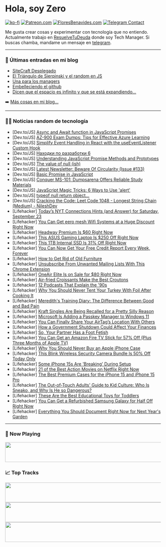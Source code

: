 # Hola, soy Zero

[![ko-fi](https://ko-fi.com/img/githubbutton_sm.svg)](https://ko-fi.com/J3J4N0LUK)
[![Patreon.com](https://img.shields.io/endpoint.svg?url=https%3A%2F%2Fshieldsio-patreon.vercel.app%2Fapi%3Fusername%3Dzerodragon%26type%3Dpatrons&style=for-the-badge)](https://patreon.com/zerodragon)
[![FloresBenavides.com](https://img.shields.io/website?down_message=oops&label=MiBlog&style=for-the-badge&up_message=online&url=https%3A%2F%2Ffloresbenavides.com)](https://floresbenavides.com)
[![Telegram Contact](https://img.shields.io/badge/escr%C3%ADbeme-ZeroDragon-%2326A5E4?style=for-the-badge&logo=telegram)](https://t.me/zerodragon)

Me gusta crear cosas y experimentar con tecnología que no entiendo.
Actualmente trabajo en [ResuelveTuDeuda](http://github.com/resuelve) donde soy Tech Manager.
Si buscas chamba, mandame un mensaje en [telegram](https://t.me/zerodragon).

---

### 📕 Últimas entradas en mi blog
<!-- BLOG-POST-LIST:START -->
- [SiteCraft Desplegado](https://floresbenavides.com/sitecraft-desplegado/)
- [El Triángulo de Sierpinski y el random en JS](https://floresbenavides.com/el-triangulo-de-sierpinski-y-el-random-en-js/)
- [Una para los managers](https://floresbenavides.com/una-para-los-managers/)
- [Embelleciendo el github](https://floresbenavides.com/embelleciendo-el-github/)
- [Dicen que el espacio es infinito y que se está expandiendo…](https://floresbenavides.com/dicen-que-el-espacio-es-infinito-y-que-se-esta-expandiendo/)
<!-- BLOG-POST-LIST:END -->

➡️ [Más cosas en mi blog...](https://floresbenavides.com)

---

### 👨‍💻 Noticias random de tecnología
<!-- TECH-POSTS:START -->
- [Dev.to/JS] [Async and Await function in JavaScript Promises](https://dev.to/afii/async-and-await-function-in-javascript-promises-1jln)
- [Dev.to/JS] [AZ-900 Exam Dumps: Tips for Effective Azure Learning](https://dev.to/ynhspsvn/az-900-exam-dumps-tips-for-effective-azure-learning-1ef0)
- [Dev.to/JS] [Simplify Event Handling in React with the useEventListener Custom Hook](https://dev.to/serifcolakel/simplify-event-handling-in-react-with-the-useeventlistener-custom-hook-3e12)
- [Dev.to/JS] [Находки по разработки 6](https://dev.to/potykion/nakhodki-po-razrabotki-6-4ijm)
- [Dev.to/JS] [Understanding JavaScript Promise Methods and Prototypes](https://dev.to/mursalfk/understanding-javascript-promise-methods-and-prototypes-46aa)
- [Dev.to/JS] [The value of null &lpar;ish&rpar;](https://dev.to/customcommander/the-value-of-null-ish-1mk6)
- [Dev.to/JS] [Latest Newsletter: Beware Of Circularity &lpar;Issue #133&rpar;](https://dev.to/mjgs/latest-newsletter-beware-of-circularity-issue-133-5a8)
- [Dev.to/JS] [Basic Promise in JavaScript](https://dev.to/afii/basic-promise-in-javascript-7f7)
- [Dev.to/JS] [Conquer MS-101: Dumpsarena Offers Reliable Study Materials](https://dev.to/rb78iumw/conquer-ms-101-dumpsarena-offers-reliable-study-materials-39ec)
- [Dev.to/JS] [JavaScript Magic Tricks: 6 Ways to Use &#39;alert&#39;](https://dev.to/__28f08df2bb06aae67f97/javascript-magic-tricks-6-ways-to-use-alert-2nk5)
- [Dev.to/JS] [typeof null return object...](https://dev.to/dipmajumdar1991/typeof-null-return-object-2gcd)
- [Dev.to/JS] [Cracking the Code: Leet Code 1048 - Longest String Chain &lpar;Medium&rpar; - NileshDev](https://dev.to/speaklouder/cracking-the-code-leet-code-1048-longest-string-chain-medium-nileshdev-5d1a)
- [Lifehacker] [Today’s NYT Connections Hints &lpar;and Answer&rpar; for Saturday, September 23](https://lifehacker.com/nyt-connections-answer-today-september-23-2023-1850862961)
- [Lifehacker] [You Can Get eero mesh Wifi Systems at a Huge Discount Right Now](https://lifehacker.com/you-can-get-eero-mesh-wifi-systems-at-a-huge-discount-r-1850866748)
- [Lifehacker] [Headway Premium Is $60 Right Now](https://lifehacker.com/headway-premium-is-60-right-now-1850862380)
- [Lifehacker] [This ASUS Gaming Laptop Is $250 Off Right Now](https://lifehacker.com/this-asus-gaming-laptop-is-250-off-right-now-1850865843)
- [Lifehacker] [This 1TB Internal SSD Is 31% Off Right Now](https://lifehacker.com/this-1tb-internal-ssd-is-31-off-right-now-1850865883)
- [Lifehacker] [You Can Now Get Your Free Credit Report Every Week, Forever](https://lifehacker.com/you-can-now-get-your-free-credit-report-every-week-for-1850865987)
- [Lifehacker] [How to Get Rid of Old Furniture](https://lifehacker.com/the-right-way-to-get-rid-of-your-old-couch-1849842683)
- [Lifehacker] [Unsubscribe From Unwanted Mailing Lists With This Chrome Extension](https://lifehacker.com/unsubscribe-from-unwanted-mailing-lists-with-this-chrom-1850865766)
- [Lifehacker] [OneAir Elite Is on Sale for $80 Right Now](https://lifehacker.com/oneair-elite-is-on-sale-for-80-right-now-1850855039)
- [Lifehacker] [Air-fried Croissants Make the Best Croutons](https://lifehacker.com/air-fried-croissants-make-the-best-croutons-1850865723)
- [Lifehacker] [12 Podcasts That Explain the &#39;90s](https://lifehacker.com/the-podcasts-that-explain-the-90s-1850864874)
- [Lifehacker] [Why You Should Never Tent Your Turkey With Foil After Cooking It](https://lifehacker.com/do-not-tent-your-turkey-with-foil-1848035893)
- [Lifehacker] [Meredith&#39;s Training Diary: The Difference Between Good and Bad Pain](https://lifehacker.com/merediths-training-diary-the-difference-between-good-a-1850864894)
- [Lifehacker] [Kraft Singles Are Being Recalled for a Pretty Silly Reason](https://lifehacker.com/kraft-singles-recall-1850865306)
- [Lifehacker] [Microsoft Is Adding a Passkey Manager to Windows 11](https://lifehacker.com/microsoft-is-adding-a-passkey-manager-to-windows-11-1850865246)
- [Lifehacker] [You Can Finally Share Your AirTag’s Location With Others](https://lifehacker.com/how-to-share-airtag-locations-1850865334)
- [Lifehacker] [How a Government Shutdown Could Affect Your Finances](https://lifehacker.com/how-a-government-shutdown-could-affect-your-finances-1821181628)
- [Lifehacker] [So, Your Partner Has a Foot Fetish](https://lifehacker.com/so-your-partner-has-a-foot-fetish-1850864998)
- [Lifehacker] [You Can Get an Amazon Fire TV Stick for 57% Off &lpar;Plus Three Months of Apple TV&rpar;](https://lifehacker.com/you-can-get-an-amazon-fire-tv-stick-for-57-off-plus-t-1850865131)
- [Lifehacker] [Why You Should Never Buy an Apple iPhone Case](https://lifehacker.com/don-t-buy-apple-s-iphone-cases-1849984015)
- [Lifehacker] [This Blink Wireless Security Camera Bundle Is 50% Off Today Only](https://lifehacker.com/this-blink-wireless-security-camera-bundle-is-50-off-t-1850864881)
- [Lifehacker] [Some iPhone 15s Are &#39;Breaking&#39; During Setup](https://lifehacker.com/some-iphone-15s-are-breaking-during-setup-1850864742)
- [Lifehacker] [21 of the Best Action Movies on Netflix Right Now](https://lifehacker.com/the-best-action-movies-on-netflix-right-now-1850856583)
- [Lifehacker] [The Best Premium Cases for the iPhone 15 and iPhone 15 Pro](https://lifehacker.com/the-best-premium-cases-for-the-iphone-15-and-iphone-15-1850864098)
- [Lifehacker] [The Out-of-Touch Adults&#39; Guide to Kid Culture: Who Is Sneako, and Why Is He so Dangerous?](https://lifehacker.com/the-out-of-touch-adults-guide-to-kid-culture-who-is-sn-1850863771)
- [Lifehacker] [These Are the Best Educational Toys for Toddlers](https://lifehacker.com/best-educational-toys-for-toddlers-1850862963)
- [Lifehacker] [You Can Get a Refurbished Samsung Galaxy for Half Off Right Now](https://lifehacker.com/you-can-get-a-refurbished-samsung-galaxy-for-half-off-r-1850862916)
- [Lifehacker] [Everything You Should Document Right Now for Next Year&#39;s Garden](https://lifehacker.com/everything-you-should-document-right-now-for-next-years-1850861009)<!-- TECH-POSTS:END -->

---

### 🎵 Now Playing
<a href="https://spotify-now-playing-dun.vercel.app/now-playing?open"><img src="https://spotify-now-playing-dun.vercel.app/now-playing" width="540" height="64"></a>

### 📈 Top Tracks
<a href="https://spotify-now-playing-dun.vercel.app/top-tracks?i=1&open"><img src="https://spotify-now-playing-dun.vercel.app/top-tracks?i=1" width="540" height="64"></a>
<a href="https://spotify-now-playing-dun.vercel.app/top-tracks?i=2&open"><img src="https://spotify-now-playing-dun.vercel.app/top-tracks?i=2" width="540" height="64"></a>
<a href="https://spotify-now-playing-dun.vercel.app/top-tracks?i=3&open"><img src="https://spotify-now-playing-dun.vercel.app/top-tracks?i=3" width="540" height="64"></a>
